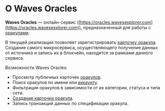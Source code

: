 # О Waves Oracles

**Waves Oracles** — онлайн-сервис ([https://oracles.wavesexplorer.com](https://oracles.wavesexplorer.com)), предназначенный для работы с [оракулами](/ru/blockchain/oracle).

В текущей реализации позволяет зарегистрировать [карточку оракула](/ru/ecosystem/waves-oracles/oracle-card). Создание самого микросервиса, осуществляющего получение данных от источника и запись их в блокчейн, находится за рамками данного сервиса.

Возможности Waves Oracles:

- Просмотр публичных карточек [оракулов](/ru/blockchain/oracle).
- Поиск оракулов по имени или [аккаунту](/ru/blockchain/account).
- Фильтрация оракулов в зависимости от их категории, статуса и типа сети.
- [Создание карточки оракула](/ru/ecosystem/waves-oracles/create-an-oracle-card-with-waves-oracle).
- Запись транзакций данных по спецификации оракула.

